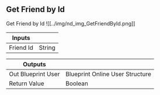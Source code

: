 ## Get Friend by Id
Get Friend by Id
![[../img/nd_img_GetFriendById.png]]

|Inputs||
|--|--|
| Friend Id | String |

|Outputs||
|--|--|
| Out Blueprint User | Blueprint Online User Structure |
| Return Value | Boolean |
